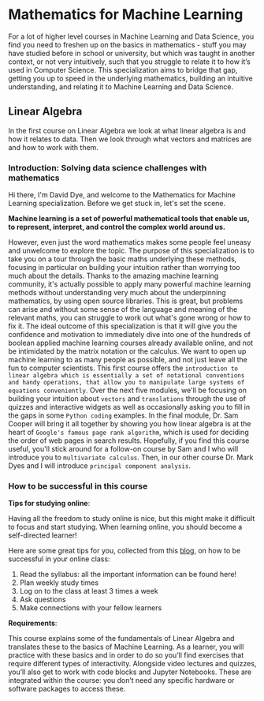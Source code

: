 # Mathematics for Machine Learning

For a lot of higher level courses in Machine Learning and Data Science, you find you need to freshen up on the basics in mathematics - stuff you may have studied before in school or university, but which was taught in another context, or not very intuitively, such that you struggle to relate it to how it’s used in Computer Science. This specialization aims to bridge that gap, getting you up to speed in the underlying mathematics, building an intuitive understanding, and relating it to Machine Learning and Data Science.

## Linear Algebra

In the first course on Linear Algebra we look at what linear algebra is and how it relates to data. Then we look through what vectors and matrices are and how to work with them.

### Introduction: Solving data science challenges with mathematics

Hi there, I'm David Dye, and welcome to the Mathematics for Machine Learning specialization. Before we get stuck in, let's set the scene.

**Machine learning is a set of powerful mathematical tools that enable us, to represent, interpret, and control the complex world around us.**

However, even just the word mathematics makes some people feel uneasy and unwelcome to explore the topic. The purpose of this specialization is to take you on a tour through the basic maths underlying these methods, focusing in particular on building your intuition rather than worrying too much about the details. Thanks to the amazing machine learning community, it's actually possible to apply many powerful machine learning methods without understanding very much about the underpinning mathematics, by using open source libraries. This is great, but problems can arise and without some sense of the language and meaning of the relevant maths, you can struggle to work out what's gone wrong or how to fix it. The ideal outcome of this specialization is that it will give you the confidence and motivation to immediately dive into one of the hundreds of boolean applied machine learning courses already available online, and not be intimidated by the matrix notation or the calculus. We want to open up machine learning to as many people as possible, and not just leave all the fun to computer scientists. This first course offers the `introduction to linear algebra which is essentially a set of notational conventions and handy operations, that allow you to manipulate large systems of equations conveniently`. Over the next five modules, we'll be focusing on building your intuition about `vectors` and `translations` through the use of quizzes and interactive widgets as well as occasionally asking you to fill in the gaps in some `Python coding` examples. In the final module, Dr. Sam Cooper will bring it all together by showing you how linear algebra is at the heart of `Google's famous page rank algorithm`, which is used for deciding the order of web pages in search results. Hopefully, if you find this course useful, you'll stick around for a follow-on course by Sam and I who will introduce you to `multivariate calculus`. Then, in our other course Dr. Mark Dyes and I will introduce `principal component analysis`.

### How to be successful in this course

**Tips for studying online**:

Having all the freedom to study online is nice, but this might make it difficult to focus and start studying. When learning online, you should become a self-directed learner!

Here are some great tips for you, collected from this [blog][1], on how to be successful in your online class:

1. Read the syllabus: all the important information can be found here!
1. Plan weekly study times
1. Log on to the class at least 3 times a week
1. Ask questions
1. Make connections with your fellow learners

**Requirements**:

This course explains some of the fundamentals of Linear Algebra and translates these to the basics of Machine Learning. As a learner, you will practice with these basics and in order to do so you’ll find exercises that require different types of interactivity. Alongside video lectures and quizzes, you’ll also get to work with code blocks and Jupyter Notebooks. These are integrated within the course: you don’t need any specific hardware or software packages to access these.


<!-- Urls and paths -->
[1]: https://onlinelearninginsights.wordpress.com/2012/09/28/five-step-strategy-for-student-success-with-online-learning/